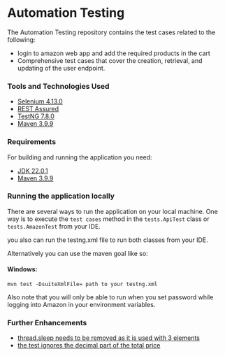 ﻿# Automation Testing

The Automation Testing repository contains the test cases related to the following:

- login to amazon web app and add the required products in the cart
- Comprehensive test cases that cover the creation, retrieval, and updating of the user endpoint.

### Tools and Technologies Used

* [Selenium 4.13.0](https://www.selenium.dev/)
* [REST Assured](https://rest-assured.io/)
* [TestNG 7.8.0](https://testng.org/doc/)
* [Maven 3.9.9](https://maven.apache.org)

### Requirements

For building and running the application you need:

- [JDK 22.0.1](https://www.oracle.com/java/technologies/javase-downloads.html)
- [Maven 3.9.9](https://maven.apache.org)

### Running the application locally

There are several ways to run the application on your local machine. One way is to execute the `test cases` method
in the `tests.ApiTest` class or `tests.AmazonTest` from your IDE.

you also can run the testng.xml file to run both classes from your IDE.

Alternatively you can use the maven goal like so:

#### Windows:

```shell
mvn test -DsuiteXmlFile= path to your testng.xml
```

Also note that you will only be able to run when you set password while logging into Amazon in your environment variables.

### Further Enhancements

* [thread.sleep needs to be removed as it is used with 3 elements](https://www.selenium.dev/)
* [the test ignores the decimal part of the total price](https://rest-assured.io/)